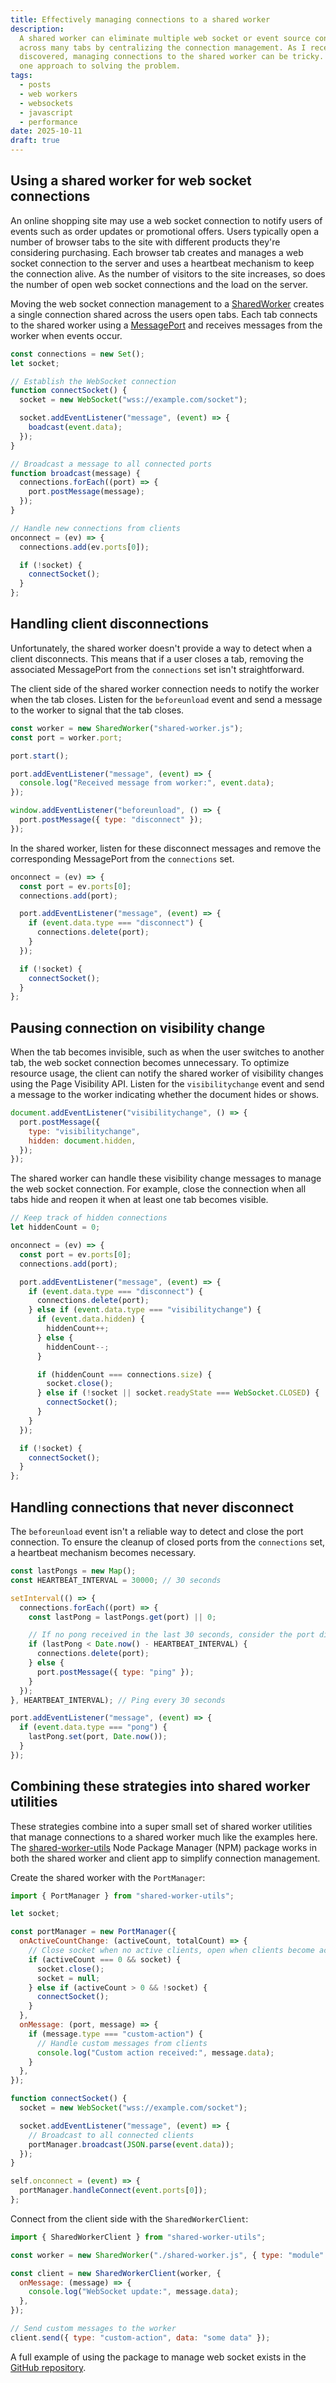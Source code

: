 ```yaml
---
title: Effectively managing connections to a shared worker
description:
  A shared worker can eliminate multiple web socket or event source connections
  across many tabs by centralizing the connection management. As I recently
  discovered, managing connections to the shared worker can be tricky. Here's
  one approach to solving the problem.
tags:
  - posts
  - web workers
  - websockets
  - javascript
  - performance
date: 2025-10-11
draft: true
---
```


## Using a shared worker for web socket connections

An online shopping site may use a web socket connection to notify users of
events such as order updates or promotional offers. Users typically open a
number of browser tabs to the site with different products they're considering
purchasing. Each browser tab creates and manages a web socket connection to the
server and uses a heartbeat mechanism to keep the connection alive. As the
number of visitors to the site increases, so does the number of open web socket
connections and the load on the server.

Moving the web socket connection management to a [SharedWorker][shared-worker]
creates a single connection shared across the users open tabs. Each tab connects
to the shared worker using a [MessagePort][message-port] and receives messages
from the worker when events occur.

```js
const connections = new Set();
let socket;

// Establish the WebSocket connection
function connectSocket() {
  socket = new WebSocket("wss://example.com/socket");

  socket.addEventListener("message", (event) => {
    boadcast(event.data);
  });
}

// Broadcast a message to all connected ports
function broadcast(message) {
  connections.forEach((port) => {
    port.postMessage(message);
  });
}

// Handle new connections from clients
onconnect = (ev) => {
  connections.add(ev.ports[0]);

  if (!socket) {
    connectSocket();
  }
};
```

## Handling client disconnections

Unfortunately, the shared worker doesn't provide a way to detect when a client
disconnects. This means that if a user closes a tab, removing the associated
MessagePort from the `connections` set isn't straightforward.

The client side of the shared worker connection needs to notify the worker when
the tab closes. Listen for the `beforeunload` event and send a message to the
worker to signal that the tab closes.

```js
const worker = new SharedWorker("shared-worker.js");
const port = worker.port;

port.start();

port.addEventListener("message", (event) => {
  console.log("Received message from worker:", event.data);
});

window.addEventListener("beforeunload", () => {
  port.postMessage({ type: "disconnect" });
});
```

In the shared worker, listen for these disconnect messages and remove the
corresponding MessagePort from the `connections` set.

```js
onconnect = (ev) => {
  const port = ev.ports[0];
  connections.add(port);

  port.addEventListener("message", (event) => {
    if (event.data.type === "disconnect") {
      connections.delete(port);
    }
  });

  if (!socket) {
    connectSocket();
  }
};
```

## Pausing connection on visibility change

When the tab becomes invisible, such as when the user switches to another tab,
the web socket connection becomes unnecessary. To optimize resource usage, the
client can notify the shared worker of visibility changes using the Page
Visibility API. Listen for the `visibilitychange` event and send a message to
the worker indicating whether the document hides or shows.

```js
document.addEventListener("visibilitychange", () => {
  port.postMessage({
    type: "visibilitychange",
    hidden: document.hidden,
  });
});
```

The shared worker can handle these visibility change messages to manage the web
socket connection. For example, close the connection when all tabs hide and
reopen it when at least one tab becomes visible.

```js
// Keep track of hidden connections
let hiddenCount = 0;

onconnect = (ev) => {
  const port = ev.ports[0];
  connections.add(port);

  port.addEventListener("message", (event) => {
    if (event.data.type === "disconnect") {
      connections.delete(port);
    } else if (event.data.type === "visibilitychange") {
      if (event.data.hidden) {
        hiddenCount++;
      } else {
        hiddenCount--;
      }

      if (hiddenCount === connections.size) {
        socket.close();
      } else if (!socket || socket.readyState === WebSocket.CLOSED) {
        connectSocket();
      }
    }
  });

  if (!socket) {
    connectSocket();
  }
};
```

## Handling connections that never disconnect

The `beforeunload` event isn't a reliable way to detect and close the port
connection. To ensure the cleanup of closed ports from the `connections` set, a
heartbeat mechanism becomes necessary.

```js
const lastPongs = new Map();
const HEARTBEAT_INTERVAL = 30000; // 30 seconds

setInterval(() => {
  connections.forEach((port) => {
    const lastPong = lastPongs.get(port) || 0;

    // If no pong received in the last 30 seconds, consider the port disconnected
    if (lastPong < Date.now() - HEARTBEAT_INTERVAL) {
      connections.delete(port);
    } else {
      port.postMessage({ type: "ping" });
    }
  });
}, HEARTBEAT_INTERVAL); // Ping every 30 seconds

port.addEventListener("message", (event) => {
  if (event.data.type === "pong") {
    lastPong.set(port, Date.now());
  }
});
```

## Combining these strategies into shared worker utilities

These strategies combine into a super small set of shared worker utilities that
manage connections to a shared worker much like the examples here. The
[shared-worker-utils][shared-worker-utils] Node Package Manager (NPM) package
works in both the shared worker and client app to simplify connection
management.

Create the shared worker with the `PortManager`:

```js
import { PortManager } from "shared-worker-utils";

let socket;

const portManager = new PortManager({
  onActiveCountChange: (activeCount, totalCount) => {
    // Close socket when no active clients, open when clients become active
    if (activeCount === 0 && socket) {
      socket.close();
      socket = null;
    } else if (activeCount > 0 && !socket) {
      connectSocket();
    }
  },
  onMessage: (port, message) => {
    if (message.type === "custom-action") {
      // Handle custom messages from clients
      console.log("Custom action received:", message.data);
    }
  },
});

function connectSocket() {
  socket = new WebSocket("wss://example.com/socket");

  socket.addEventListener("message", (event) => {
    // Broadcast to all connected clients
    portManager.broadcast(JSON.parse(event.data));
  });
}

self.onconnect = (event) => {
  portManager.handleConnect(event.ports[0]);
};
```

Connect from the client side with the `SharedWorkerClient`:

```js
import { SharedWorkerClient } from "shared-worker-utils";

const worker = new SharedWorker("./shared-worker.js", { type: "module" });

const client = new SharedWorkerClient(worker, {
  onMessage: (message) => {
    console.log("WebSocket update:", message.data);
  },
});

// Send custom messages to the worker
client.send({ type: "custom-action", data: "some data" });
```

A full example of using the package to manage web socket exists in the [GitHub
repository][github-repo-example].

[github-repo-example]:
  https://github.com/p-m-p/shared-worker-utils/tree/main/packages/example
[message-port]: https://developer.mozilla.org/en-US/docs/Web/API/MessagePort
[shared-worker]: https://developer.mozilla.org/en-US/docs/Web/API/SharedWorker
[shared-worker-utils]: https://github.com/p-m-p/shared-worker-utils
[websocket]: https://developer.mozilla.org/en-US/docs/Web/API/WebSocket
